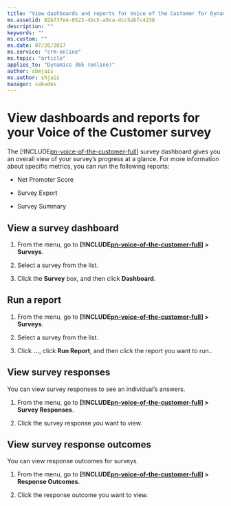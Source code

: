 ```yaml
---
title: "View dashboards and reports for Voice of the Customer for Dynamics 365 surveys | MicrosoftDocs"
ms.assetid: 82b737e4-0523-4bc5-a9ca-dcc5abfc4238
description: ""
keywords: ""
ms.custom: ""
ms.date: 07/26/2017
ms.service: "crm-online"
ms.topic: "article"
applies_to: "Dynamics 365 (online)"
author: sbmjais
ms.author: shjais
manager: sakudes
---
```

# View dashboards and reports for your Voice of the Customer survey
The [!INCLUDE[pn-voice-of-the-customer-full](../includes/pn-voice-of-the-customer-full.md)] survey dashboard gives you an overall view of your survey’s progress at a glance. For more information about specific metrics, you can run the following reports:  
  
-   Net Promoter Score  
  
-   Survey Export  
  
-   Survey Summary  
  
## View a survey dashboard  
  
1.  From the menu, go to **[!INCLUDE[pn-voice-of-the-customer-full](../includes/pn-voice-of-the-customer-full.md)] > Surveys**.  
  
2.  Select a survey from the list.  
  
3.  Click the **Survey** box, and then click **Dashboard**.  
  
## Run a report  
  
1.  From the menu, go to **[!INCLUDE[pn-voice-of-the-customer-full](../includes/pn-voice-of-the-customer-full.md)] > Surveys**.  
  
2.  Select a survey from the list.  
  
3.  Click **…**, click **Run Report**, and then click the report you want to run..  
  
## View survey responses  
 You can view survey responses to see an individual’s answers.  
  
1.  From the menu, go to **[!INCLUDE[pn-voice-of-the-customer-full](../includes/pn-voice-of-the-customer-full.md)] > Survey Responses**.  
  
2.  Click the survey response you want to view.  
  
## View survey response outcomes  
 You can view response outcomes for surveys.  
  
1.  From the menu, go to **[!INCLUDE[pn-voice-of-the-customer-full](../includes/pn-voice-of-the-customer-full.md)] > Response Outcomes**.  
  
2.  Click the response outcome you want to view.  
  
